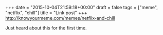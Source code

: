 +++
date = "2015-10-04T21:59:18+00:00"
draft = false
tags = ["meme", "netflix", "chill"]
title = "Link post"
+++
http://knowyourmeme.com/memes/netflix-and-chill

Just heard about this for the first time.
